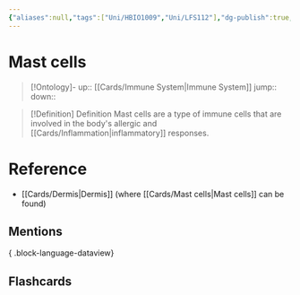```yaml
---
{"aliases":null,"tags":["Uni/HBIO1009","Uni/LFS112"],"dg-publish":true,"permalink":"/cards/mast-cells/","dgPassFrontmatter":true}
---
```


# Mast cells

> [!Ontology]-
> up:: [[Cards/Immune System\|Immune System]]
> jump::
> down:: 

> [!Definition] Definition
> Mast cells are a type of immune cells that are involved in the body's allergic and [[Cards/Inflammation\|inflammatory]] responses.

# Reference

- [[Cards/Dermis\|Dermis]] (where [[Cards/Mast cells\|Mast cells]] can be found)

## Mentions


{ .block-language-dataview}

## Flashcards